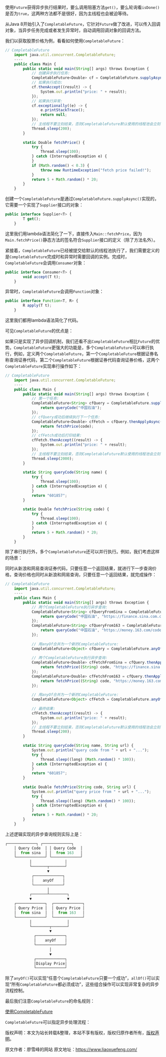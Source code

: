 


使用`Future`获得异步执行结果时，要么调用阻塞方法`get()`，要么轮询看`isDone()`是否为`true`，这两种方法都不是很好，因为主线程也会被迫等待。

从Java 8开始引入了`CompletableFuture`，它针对`Future`做了改进，可以传入回调对象，当异步任务完成或者发生异常时，自动调用回调对象的回调方法。

我们以获取股票价格为例，看看如何使用`CompletableFuture`：

```js 
// CompletableFuture
    import java.util.concurrent.CompletableFuture;
    ----
    public class Main {
        public static void main(String[] args) throws Exception {
            // 创建异步执行任务:
            CompletableFuture<Double> cf = CompletableFuture.supplyAsync(Main::fetchPrice);
            // 如果执行成功:
            cf.thenAccept((result) -> {
                System.out.println("price: " + result);
            });
            // 如果执行异常:
            cf.exceptionally((e) -> {
                e.printStackTrace();
                return null;
            });
            // 主线程不要立刻结束，否则CompletableFuture默认使用的线程池会立刻关闭:
            Thread.sleep(200);
        }
    
        static Double fetchPrice() {
            try {
                Thread.sleep(100);
            } catch (InterruptedException e) {
            }
            if (Math.random() < 0.3) {
                throw new RuntimeException("fetch price failed!");
            }
            return 5 + Math.random() * 20;
        }
    }
```

创建一个`CompletableFuture`是通过`CompletableFuture.supplyAsync()`实现的，它需要一个实现了`Supplier`接口的对象：


```js 
public interface Supplier<T> {
        T get();
    }
```

这里我们用lambda语法简化了一下，直接传入`Main::fetchPrice`，因为`Main.fetchPrice()`静态方法的签名符合`Supplier`接口的定义（除了方法名外）。

紧接着，`CompletableFuture`已经被提交给默认的线程池执行了，我们需要定义的是`CompletableFuture`完成时和异常时需要回调的实例。完成时，`CompletableFuture`会调用`Consumer`对象：

```js 
public interface Consumer<T> {
        void accept(T t);
    }
```

异常时，`CompletableFuture`会调用`Function`对象：


```js 
public interface Function<T, R> {
        R apply(T t);
    }
```

这里我们都用lambda语法简化了代码。

可见`CompletableFuture`的优点是：

如果只是实现了异步回调机制，我们还看不出`CompletableFuture`相比`Future`的优势。`CompletableFuture`更强大的功能是，多个`CompletableFuture`可以串行执行，例如，定义两个`CompletableFuture`，第一个`CompletableFuture`根据证券名称查询证券代码，第二个`CompletableFuture`根据证券代码查询证券价格，这两个`CompletableFuture`实现串行操作如下：

```js 
// CompletableFuture
    import java.util.concurrent.CompletableFuture;
    ----
    public class Main {
        public static void main(String[] args) throws Exception {
            // 第一个任务:
            CompletableFuture<String> cfQuery = CompletableFuture.supplyAsync(() -> {
                return queryCode("中国石油");
            });
            // cfQuery成功后继续执行下一个任务:
            CompletableFuture<Double> cfFetch = cfQuery.thenApplyAsync((code) -> {
                return fetchPrice(code);
            });
            // cfFetch成功后打印结果:
            cfFetch.thenAccept((result) -> {
                System.out.println("price: " + result);
            });
            // 主线程不要立刻结束，否则CompletableFuture默认使用的线程池会立刻关闭:
            Thread.sleep(2000);
        }
    
        static String queryCode(String name) {
            try {
                Thread.sleep(100);
            } catch (InterruptedException e) {
            }
            return "601857";
        }
    
        static Double fetchPrice(String code) {
            try {
                Thread.sleep(100);
            } catch (InterruptedException e) {
            }
            return 5 + Math.random() * 20;
        }
    }
```

除了串行执行外，多个`CompletableFuture`还可以并行执行。例如，我们考虑这样的场景：

同时从新浪和网易查询证券代码，只要任意一个返回结果，就进行下一步查询价格，查询价格也同时从新浪和网易查询，只要任意一个返回结果，就完成操作：

```js 
// CompletableFuture
    import java.util.concurrent.CompletableFuture;
    ----
    public class Main {
        public static void main(String[] args) throws Exception {
            // 两个CompletableFuture执行异步查询:
            CompletableFuture<String> cfQueryFromSina = CompletableFuture.supplyAsync(() -> {
                return queryCode("中国石油", "https://finance.sina.com.cn/code/");
            });
            CompletableFuture<String> cfQueryFrom163 = CompletableFuture.supplyAsync(() -> {
                return queryCode("中国石油", "https://money.163.com/code/");
            });
    
            // 用anyOf合并为一个新的CompletableFuture:
            CompletableFuture<Object> cfQuery = CompletableFuture.anyOf(cfQueryFromSina, cfQueryFrom163);
    
            // 两个CompletableFuture执行异步查询:
            CompletableFuture<Double> cfFetchFromSina = cfQuery.thenApplyAsync((code) -> {
                return fetchPrice((String) code, "https://finance.sina.com.cn/price/");
            });
            CompletableFuture<Double> cfFetchFrom163 = cfQuery.thenApplyAsync((code) -> {
                return fetchPrice((String) code, "https://money.163.com/price/");
            });
    
            // 用anyOf合并为一个新的CompletableFuture:
            CompletableFuture<Object> cfFetch = CompletableFuture.anyOf(cfFetchFromSina, cfFetchFrom163);
    
            // 最终结果:
            cfFetch.thenAccept((result) -> {
                System.out.println("price: " + result);
            });
            // 主线程不要立刻结束，否则CompletableFuture默认使用的线程池会立刻关闭:
            Thread.sleep(200);
        }
    
        static String queryCode(String name, String url) {
            System.out.println("query code from " + url + "...");
            try {
                Thread.sleep((long) (Math.random() * 100));
            } catch (InterruptedException e) {
            }
            return "601857";
        }
    
        static Double fetchPrice(String code, String url) {
            System.out.println("query price from " + url + "...");
            try {
                Thread.sleep((long) (Math.random() * 100));
            } catch (InterruptedException e) {
            }
            return 5 + Math.random() * 20;
        }
    }
```

上述逻辑实现的异步查询规则实际上是：


```js 
┌─────────────┐ ┌─────────────┐
    │ Query Code  │ │ Query Code  │
    │  from sina  │ │  from 163   │
    └─────────────┘ └─────────────┘
           │               │
           └───────┬───────┘
                   ▼
            ┌─────────────┐
            │    anyOf    │
            └─────────────┘
                   │
           ┌───────┴────────┐
           ▼                ▼
    ┌─────────────┐  ┌─────────────┐
    │ Query Price │  │ Query Price │
    │  from sina  │  │  from 163   │
    └─────────────┘  └─────────────┘
           │                │
           └────────┬───────┘
                    ▼
             ┌─────────────┐
             │    anyOf    │
             └─────────────┘
                    │
                    ▼
             ┌─────────────┐
             │Display Price│
             └─────────────┘
```

除了`anyOf()`可以实现“任意个`CompletableFuture`只要一个成功”，`allOf()`可以实现“所有`CompletableFuture`都必须成功”，这些组合操作可以实现非常复杂的异步流程控制。

最后我们注意`CompletableFuture`的命名规则：

[使用CompletableFuture](https://gitee.com/liaoxuefeng/learn-java/raw/master/practices/Java%E6%95%99%E7%A8%8B/130.%E5%A4%9A%E7%BA%BF%E7%A8%8B.1255943750561472/180.%E4%BD%BF%E7%94%A8CompletableFuture.1306581182447650/thread-completablefuture.zip)

`CompletableFuture`可以指定异步处理流程：

版权声明：本文为站长转载&整理，本站不享有版权，版权归原作者所有，[版权声明](https://gitee.com/hezhiyuan007/java-notes/raw/master/disclaimer.md)。




原文作者：廖雪峰的网站 原文地址：https://www.liaoxuefeng.com/